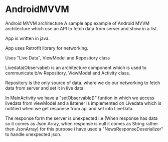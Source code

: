 # AndroidMVVM
Android MVVM architecture
A sample app example of Android MVVM architecture which use an API to fetch data from server and show in a list.

App is written in java.

App uses Retrofit library for networking.

Uses "Live Data", ViewModel and Repository class

Livedata(Observabel) is an architecture component which is used to communicate b/w Repository, ViewModel and Activity class.

Repository is the only source of data. where we do our networking to fetch data from server and set it in live data.

In MainActivity we have a "setObservable()" funtion in which we access livedata from viewModel and a listener is implemented on Livedata which is notified when we get response from api and set into LiveData.

The response form the server is unexpected i.e (When response has data so it comes as Json Array, when response is null it comes as String rather then JsonArray) for this purpose i have used a "NewsResponseDeserializer" to handle unexpected json. 




